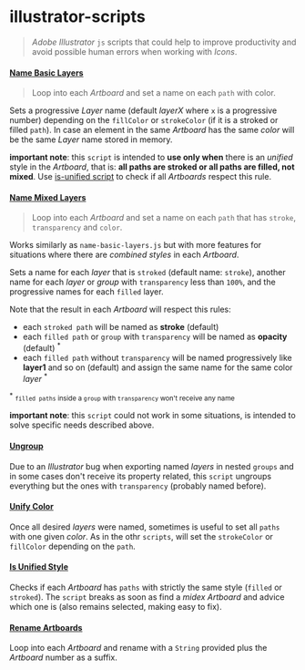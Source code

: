 # illustrator-scripts

> _Adobe Illustrator_ `js` scripts that could help to improve productivity
and avoid possible human errors when working with _Icons_.


#### [Name Basic Layers](name-basic-layers.js) 
    
> Loop into each _Artboard_ and set a name on each `path` with color.

 Sets a progressive _Layer_ name (default _layerX_ where `x` is a progressive number) depending on the `fillColor` or `strokeColor` (if it is a stroked or filled `path`). In case an element in the same _Artboard_ has the same _color_ will be the same _Layer_ name stored in memory.
 
 **important note**: this `script` is intended to **use only when** there is an _unified_ style in the _Artboard_, that is: **all paths are stroked or all paths are filled, not mixed**. Use [is-unified script](is-unified.js) to check if all _Artboards_ respect this rule.


#### [Name Mixed Layers](name-color-layers.js) 

> Loop into each _Artboard_ and set a name on each `path` that has `stroke`, `transparency` and `color`.

Works similarly as `name-basic-layers.js` but with more features for situations where there are _combined styles_ in each _Artboard_. 

Sets a name for each _layer_ that is `stroked` (default name: `stroke`), another name for each _layer_ or _group_ with `transparency` less than `100%`, and the progressive names for each `filled` layer.

Note that the result in each _Artboard_ will respect this rules: 

- each `stroked path` will be named as **stroke** (default)
- each `filled path` or `group` with `transparency` will be named as **opacity** (default) <sup>*</sup>
- each `filled path` without `transparency` will be named progressively like **layer1** and so on (default) and assign the same name for the same color _layer_ <sup>*</sup>

<sup>*</sup> <small>`filled paths` inside a `group` with `transparency` won't receive any name </small>

**important note**: this `script` could not work in some situations, is intended to solve specific needs described above.


#### [Ungroup](ungroup.js) 

Due to an _Illustrator_ bug when exporting named _layers_ in nested `groups` and in some cases don't receive its property related, this `script` ungroups everything but the ones with `transparency` (probably named before).


#### [Unify Color](unifyColor.js) 

Once all desired _layers_ were named, sometimes is useful to set all `paths` with one given _color_. As in the othr `scripts`, will set the `strokeColor` or `fillColor` depending on the `path`.


#### [Is Unified Style](is-unified.js) 

Checks if each _Artboard_ has `paths` with strictly the same style (`filled` or `stroked`). The `script` breaks as soon as find a _midex Artboard_ and advice which one is (also remains selected, making easy to fix).


#### [Rename Artboards](rename-artborard.js) 

Loop into each _Artboard_ and rename with a `String` provided plus the _Artboard_ number as a suffix.
